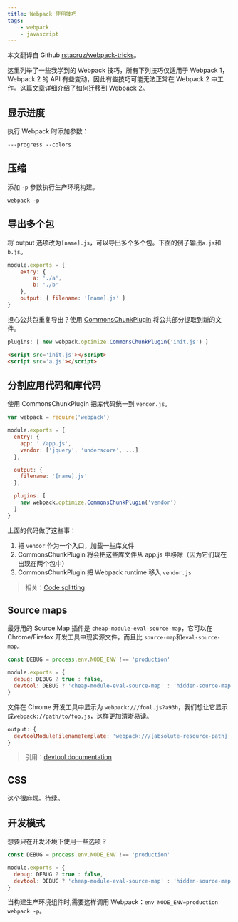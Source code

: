 ```yaml
---
title: Webpack 使用技巧
tags:
    - webpack
    - javascript
---
```


本文翻译自 Github [rstacruz/webpack-tricks](https://github.com/rstacruz/webpack-tricks)。

这里列举了一些我学到的 Webpack 技巧，所有下列技巧仅适用于 Webpack 1， Webpack 2 的 API 有些变动，因此有些技巧可能无法正常在 Webpack 2 中工作。[这篇文章](http://javascriptplayground.com/blog/2016/10/moving-to-webpack-2/)详细介绍了如何迁移到 Webpack 2。

## 显示进度
执行 Webpack 时添加参数：
```
---progress --colors
```

## 压缩
添加 `-p` 参数执行生产环境构建。
```
webpack -p
```

## 导出多个包
将 output 选项改为`[name].js`，可以导出多个多个包。下面的例子输出`a.js`和`b.js`。
```javascript
module.exports = {
    extry: {
        a: './a',
        b: './b'
    },
    output: { filename: '[name].js' }
}
```
担心公共包重复导出？使用 [CommonsChunkPlugin](https://webpack.github.io/docs/list-of-plugins.html#commonschunkplugin) 将公共部分提取到新的文件。
```javascript
plugins: [ new webpack.optimize.CommonsChunkPlugin('init.js') ]
```
```html
<script src='init.js'></script>
<script src='a.js'></script>
```

## 分割应用代码和库代码
使用 CommonsChunkPlugin 把库代码统一到 `vendor.js`。
```javascript
var webpack = require('webpack')

module.exports = {
  entry: {
    app: './app.js',
    vendor: ['jquery', 'underscore', ...]
  },

  output: {
    filename: '[name].js'
  },

  plugins: [
    new webpack.optimize.CommonsChunkPlugin('vendor')
  ]
}
```
上面的代码做了这些事：
1. 把 `vendor` 作为一个入口，加载一些库文件
2. CommonsChunkPlugin 将会把这些库文件从 app.js 中移除（因为它们现在出现在两个包中）
3. CommonsChunkPlugin 把 Webpack runtime 移入 `vendor.js`
> 相关：[Code splitting](https://webpack.github.io/docs/code-splitting.html#split-app-and-vendor-code)

## Source maps
最好用的 Source Map 插件是 `cheap-module-eval-source-map`，它可以在 Chrome/Firefox 开发工具中现实源文件，而且比 `source-map`和`eval-source-map`。
```javascript
const DEBUG = process.env.NODE_ENV !== 'production'

module.exports = {
  debug: DEBUG ? true : false,
  devtool: DEBUG ? 'cheap-module-eval-source-map' : 'hidden-source-map'
}
```
文件在 Chrome 开发工具中显示为 `webpack:///fool.js?a93h`，我们想让它显示成`webpack://path/to/foo.js`，这样更加清晰易读。
```javascript
output: {
  devtoolModuleFilenameTemplate: 'webpack:///[absolute-resource-path]'
}
```
> 引用：[devtool documentation](https://webpack.github.io/docs/configuration.html#devtool)

## CSS
这个很麻烦。待续。

## 开发模式
想要只在开发环境下使用一些选项？
```javascript
const DEBUG = process.env.NODE_ENV !== 'production'

module.exports = {
  debug: DEBUG ? true : false,
  devtool: DEBUG ? 'cheap-module-eval-source-map' : 'hidden-source-map'
}
```
当构建生产环境组件时,需要这样调用 Webpack：`env NODE_ENV=production webpack -p`。
